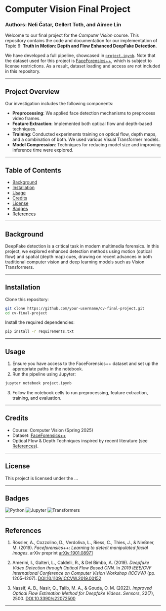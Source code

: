 # Computer Vision Final Project

### Authors: Neli Čatar, Gellert Toth, and Aimee Lin

Welcome to our final project for the *Computer Vision* course. This repository contains the code and documentation for our implementation of Topic 6: **Truth in Motion: Depth and Flow Enhanced DeepFake Detection**.

We have developed a full pipeline, showcased in [`project.ipynb`](project.ipynb). Note that the dataset used for this project is [FaceForensics++](https://github.com/ondyari/FaceForensics), which is subject to license restrictions. As a result, dataset loading and access are not included in this repository.

---

## Project Overview

Our investigation includes the following components:

* **Preprocessing**: We applied face detection mechanisms to preprocess video frames.
* **Feature Extraction**: Implemented both optical flow and depth-based techniques.
* **Training**: Conducted experiments training on optical flow, depth maps, and a combination of both. We used various Visual Transformer models.
* **Model Compression**: Techniques for reducing model size and improving inference time were explored.

---

## Table of Contents

* [Background](#background)
* [Installation](#installation)
* [Usage](#usage)
* [Credits](#credits)
* [License](#license)
* [Badges](#badges)
* [References](#references)

---

## Background

DeepFake detection is a critical task in modern multimedia forensics. In this project, we explored enhanced detection methods using motion (optical flow) and spatial (depth map) cues, drawing on recent advances in both traditional computer vision and deep learning models such as Vision Transformers.

---

## Installation

Clone this repository:

```bash
git clone https://github.com/your-username/cv-final-project.git
cd cv-final-project
```

Install the required dependencies:

```bash
pip install -r requirements.txt
```

---

## Usage

1. Ensure you have access to the FaceForensics++ dataset and set up the appropriate paths in the notebook.
2. Run the pipeline using Jupyter:

```bash
jupyter notebook project.ipynb
```

3. Follow the notebook cells to run preprocessing, feature extraction, training, and evaluation.

---

## Credits

* Course: Computer Vision (Spring 2025)
* Dataset: [FaceForensics++](https://github.com/ondyari/FaceForensics)
* Optical Flow & Depth Techniques inspired by recent literature (see [References](#references)).

---

## License

This project is licensed under the ...

---

## Badges

![Python](https://img.shields.io/badge/Python-3.8-blue)
![Jupyter](https://img.shields.io/badge/Jupyter-Notebook-orange)
![Transformers](https://img.shields.io/badge/Transformers-Used-success)

---

## References

1. Rössler, A., Cozzolino, D., Verdoliva, L., Riess, C., Thies, J., & Nießner, M. (2019). *Faceforensics++: Learning to detect manipulated facial images*. arXiv preprint [arXiv:1901.08971](https://arxiv.org/abs/1901.08971)

2. Amerini, I., Galteri, L., Caldelli, R., & Del Bimbo, A. (2019). *Deepfake Video Detection through Optical Flow Based CNN*. In *2019 IEEE/CVF International Conference on Computer Vision Workshop (ICCVW)* (pp. 1205–1207). [DOI:10.1109/ICCVW.2019.00152](https://doi.org/10.1109/ICCVW.2019.00152)

3. Nassif, A. B., Nasir, Q., Talib, M. A., & Gouda, O. M. (2022). *Improved Optical Flow Estimation Method for Deepfake Videos*. *Sensors*, 22(7), 2500. [DOI:10.3390/s22072500](https://doi.org/10.3390/s22072500)

---
